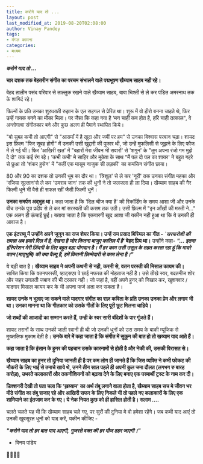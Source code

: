 ```yaml
---
title: करोगे याद तो ...
layout: post
last_modified_at: 2019-08-20T02:08:00
author: Vinay Pandey
tags:
- मंगल कामना
categories:
- मध्यम
---
```

***करोगे याद तो ...***

**चार दशक तक बेहतरीन संगीत का परचम संभालने वाले पद्मभूषण खैय्याम साहब नही रहे।**

बेहद तालीम पसंद परिवार से ताल्लुक रखने वाले खैय्याम साहब,  बाबा चिश्ती से ले कर पंडित अमरनाथ तक के शागिर्द रहे। 

फिल्मों के प्रति उनका शुरुआती रुझान के एल सहगल से प्रेरित था। शुरू में वो हीरो बनना चाहते थे,  फिर उन्हें गायक बनने का मौका मिला। पर जैसा कि कहा गया है 'मन चाहीं कब होत है, हरि चाही तत्काल", वे अन्तोगत्वा संगीतकार बने और कुछ अलग ही पैमाने स्थापित किये।  

"वो सुबह कभी तो आएगी" से "आसमाँ में है खुदा और जमीं पर हम" से उनका विश्वास परवान चढ़ा।  शायद इस फ़िल्म "फिर सुबह होगी" में उनकी उसी खुद्दारी की पुकार थी, जो उन्हें मुफलिसी से जूझने के लिए फौज में ले गई थी। फिर 'आखिरी खत' में  "बहारों मेरा जीवन भी सवारों' से 'शगुन' के "तुम अपना रंजो गम मुझे दे दो" तक कई रंग रहे। 'कभी कभी'  मे साहिर और मुकेश के साथ "मैं पल दो पल का शायर' ने बहुत गहरे से छुआ तो 'शंकर हुसेन' में "कहीं एक मासूम नाजुक सी लड़की' का कमसिन संगीत छाया। 

80 और 90 का दशक तो उनकी धूम का दौर था। 'त्रिशूल' से ले कर 'नूरी' तक उनका संगीत महका और 'रजिया सुल्तान'से ले कर 'उमराव जान' तक की धुनों ने तो जलजला ही ला दिया। खैय्याम साहब की गैर फिल्मी धुने भी वैसे ही सफल रहीं जैसी फिल्मी धुनें। 

**उनका समर्पण अद्भुत था।** कहा जाता है कि 'दिल चीज क्या है' की रिकॉर्डिंग के समय आशा जी और उनके बीच उनके पुत्र प्रदीप से ले कर मां सरस्वती की कसम तक उठी। उसी फ़िल्म  में "इन आँखों की मस्ती ने..."  एक अलग ही ऊंचाई छुई। बताया जाता है कि एकबारगी खुद आशा जी यकीन नही हुआ था कि ये उनकी ही आवाज है। 

**एक इंटरव्यू में उन्होंने अपने जुनून का राज शेयर किया। उन्हें राम प्रसाद बिस्मिल का गीत - *`सरफरोशी की तमन्ना अब हमारे दिल में है, देखना है जोर कितना बाजुए कातिल में है'*  बेहद प्रिय था।**
 उन्होंने कहा- 
 ***"... इतना इंस्पिरेशन मेरी ज़िंदगी के लिए बहुत बड़ा योगदान है। मैं हर काम उसी उसूल के तहत करता रहा हूं कि मादरे वतन (मातृभूमि) की क्या वैल्यू है, हमें कितनी ज़िम्मेदारी से काम लेना है।"***

ये बड़ी बात है। **खैय्याम साहब ने अपनी कथनी से नही, करनी से, वतन परस्ती की मिसाल कायम की।** साबित किया कि वतनपरस्ती, व्हाट्सएप पे छाई नफरत की मोहताज नही है। उसे तीखे स्वर, बदतमीज शोर और जहर उगलती जबान की भी दरकार नही। जो जहां है, वहीं अपने हुनर् को निखार कर, खुशगवार / यादगार मिसाल कायम कर के भी अपना फर्ज अता कर सकता है।

**शायद उनके न भुलाए जा सकने वाले यादगार संगीत का राज़ कविता के प्रति उनका उनका प्रेम और लगाव भी था। उनका मानना था कि गीतकार को उसके गीतों के लिए पूरी छूट मिलना चाहिये।**

**जो शब्दों की आजादी का सम्मान करते हैं, उन्ही के स्वर सारी बंदिशों के पार गूंजते हैं।** 

शायद तरानों के साथ उनकी जाती रवानी ही थी जो उनकी धुनों को उस समय के बाकी म्यूजिक से मुख्तलिफ मुकाम देती है। **उनके बारे में कहा जाता है कि संगीत में सुकून की बात हो तो खय्याम याद आते हैं।**
 
**कहा जाता है कि इंसान के हुनर की पहचान उसके कारनामों से होती है और नेकी की, उसकी विरासत से।**

 **खैय्याम साहब का हुनर तो दुनिया जानती ही है पर कम लोग ही जानते हैं कि जिस व्यक्ति ने कभी फोकट की नौकरी के लिए भाई से तमाचे खाये थे, उनने तीन साल पहले ही अपनी कुल जमा दौलत (लगभग रु बारह करोड़), उभरते कलाकारों और तकनीशियनों को बढ़ावा देने के लिए बनाए एक  परमार्थी ट्रस्ट के नाम कर दी।**

 **डिक्शनरी देखी तो पता चला कि 'ख़य्याम' का अर्थ तंबू लगाने वाला होता है, खैय्याम साहब सच मे जीवन भर मीठे संगीत का तंबू सजाए रहे और आखिरी सफर के लिए निकले भी तो पहले नए कलाकारों के लिए एक शामियाने का इंतजाम कर के गए। ये नेक नियत कुछ को ही हासिल होती है। सलाम ....**

चलते चलते यह भी कि खैय्याम साहब चले गए, पर सुरों की दुनिया मे वो हमेशा रहेंगे। जब कभी याद आएं तो उनकी खूबसूरत धुनों को याद करें, यकीन कीजिए  -

***"करोगे याद तो हर बात याद आएगी,***
***गुजरते वक्त की हर मौज ठहर जाएगी।"***

- विनय पांडेय

🙏🌷🌷🙏


